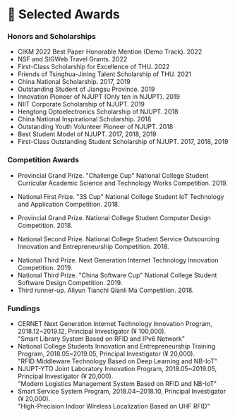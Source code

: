 # 📖 Selected Awards

### Honors and Scholarships
-   CIKM 2022 Best Paper Honorable Mention (Demo Track). 2022
-   NSF and SIGWeb Travel Grants. 2022
-   First-Class Scholarship for Excellence of THU. 2022
-	Friends of Tsinghua-Jining Talent Scholarship of THU. 2021
-	China National Scholarship. 2017, 2019
-	Outstanding Student of Jiangsu Province. 2019
-	Innovation Pioneer of NJUPT (Only ten in NJUPT). 2019 
-	NIIT Corporate Scholarship of NJUPT. 2019
-	Hengtong Optoelectronics Scholarship of NJUPT. 2018
-	China National Inspirational Scholarship. 2018
-	Outstanding Youth Volunteer Pioneer of NJUPT. 2018
-	Best Student Model of NJUPT. 2017, 2018, 2019
-	First-Class Outstanding Student Scholarship of NJUPT. 2017, 2018, 2019

### Competition Awards
-   Provincial Grand Prize. "Challenge Cup" National College Student Curricular Academic Science and Technology Works Competition. 2019.<br>
<!-- Project: "High-Precision Indoor Wireless Localization Based on UHF RFID" <br> -->
-   National First Prize. "3S Cup" National College Student IoT Technology and Application Competition. 2018.<br>
<!-- Project: "Smart Library System Based on RFID and Deep Learning" <br> -->
-   Provincial Grand Prize. National College Student Computer Design Competition. 2018.<br>
<!-- Project: "Fall Detection System Based on Image Processing in Cloud Environment"  -->
-   National Second Prize. National College Student Service Outsourcing Innovation and Entrepreneurship Competition. 2018.<br>
<!-- Project: "Algorithm for Unified Grouping of Trade Names"  -->
-   National Third Prize. Next Generation Internet Technology Innovation Competition. 2019.<br>
-   National Third Prize. "China Software Cup" National College Student Software Design Competition. 2019.<br>
-   Third runner-up. Aliyun Tianchi Qianli Ma Competition. 2018.

### Fundings
-   CERNET Next Generation Internet Technology Innovation Program, 2018.12~2019.12, Principal Investigator (¥ 100,000).<br>
"Smart Library System Based on RFID and IPv6 Network"
-   National College Students Innovation and Entrepreneurship Training Program, 2018.05~2019.05, Principal Investigator (¥ 20,000).<br>
"RFID Middleware Technology Based on Deep Learning and NB-IoT"
-   NJUPT-YTO Joint Laboratory Innovation Program, 2018.05~2019.05, Principal Investigator (¥ 20,000).<br>
"Modern Logistics Management System Based on RFID and NB-IoT"
-   Smart Service System Program, 2018.04~2018.10, Principal Investigator (¥ 20,000).<br>
"High-Precision Indoor Wireless Localization Based on UHF RFID"
